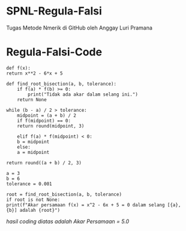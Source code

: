 # SPNL-Regula-Falsi

Tugas Metode Nmerik di GitHub oleh Anggay Luri Pramana


# Regula-Falsi-Code

    def f(x):
    return x**2 - 6*x + 5

    def find_root_bisection(a, b, tolerance):
        if f(a) * f(b) >= 0:
            print("Tidak ada akar dalam selang ini.")
        return None

    while (b - a) / 2 > tolerance:
        midpoint = (a + b) / 2
        if f(midpoint) == 0:
        return round(midpoint, 3)
        
        elif f(a) * f(midpoint) < 0:
        b = midpoint
        else:
        a = midpoint

    return round((a + b) / 2, 3)

    a = 3
    b = 6
    tolerance = 0.001

    root = find_root_bisection(a, b, tolerance)
    if root is not None:
    print(f"Akar persamaan f(x) = x^2 - 6x + 5 = 0 dalam selang [{a}, {b}] adalah {root}")

 _hasil coding diatas adalah Akar Persamaan = 5.0_
